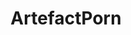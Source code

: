 ---
title: ArtefactPorn
crosslinks:
- PornOverlords
- dragonutopia
- youtubefactsbot
- youtubot
- AskHistorians
- HistoricMallNinjaShit
- CoinEyeCandy
- SWORDS
- bestof
- ancientegypt
- u_imguralbumbot
- DestroyedTanks
- Plumbing
- AncientCoins
- ANTIQUITIES
- norwayonreddit
- Antiques
- Unexpected
- tmsbmeta
- powerwashingporn
---